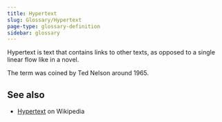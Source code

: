 ```yaml
---
title: Hypertext
slug: Glossary/Hypertext
page-type: glossary-definition
sidebar: glossary
---
```


Hypertext is text that contains links to other texts, as opposed to a single linear flow like in a novel.

The term was coined by Ted Nelson around 1965.

## See also

- [Hypertext](https://en.wikipedia.org/wiki/Hypertext) on Wikipedia
